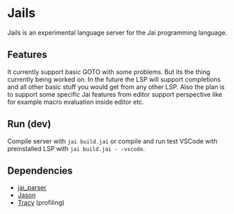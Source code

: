 # Jails
Jails is an experimental language server for the Jai programming language. 

## Features
It currently support basic GOTO with some problems. But its the thing currently being worked on. In the future the LSP will support completions and all other basic stuff you would get from any other LSP. Also the plan is to support some specific Jai features from editor support perspective like for example macro evaluation inside editor etc. 

## Run (dev)
Compile server with `jai build.jai` or compile and run test VSCode with preinstalled LSP with `jai build.jai - -vscode`.

## Dependencies
- [jai_parser](https://github.com/SogoCZE/jai_parser)
- [Jason](https://github.com/rluba/jason)
- [Tracy](https://github.com/rluba/jai-tracy) (profiling)